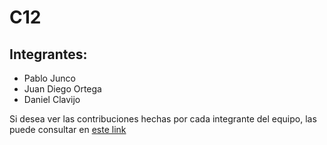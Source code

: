 # C12

## Integrantes:
- Pablo Junco
- Juan Diego Ortega
- Daniel Clavijo

Si desea ver las contribuciones hechas por cada integrante del equipo, las puede consultar en [este link](https://github.com/DISC-isis2304-ST-Sec3/C12/graphs/contributors)

